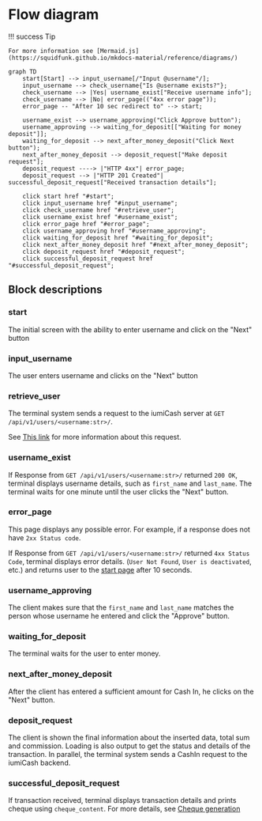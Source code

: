 # Flow diagram

!!! success Tip
    
    For more information see [Mermaid.js](https://squidfunk.github.io/mkdocs-material/reference/diagrams/)
    
```mermaid
graph TD
    start[Start] --> input_username[/"Input @username"/];
    input_username --> check_username{"Is @username exists?"};
    check_username --> |Yes| username_exist["Receive username info"];
    check_username --> |No| error_page(("4xx error page"));
    error_page -- "After 10 sec redirect to" --> start;
    
    username_exist --> username_approving("Click Approve button");
    username_approving --> waiting_for_deposit[["Waiting for money deposit"]];
    waiting_for_deposit --> next_after_money_deposit("Click Next button");
    next_after_money_deposit --> deposit_request["Make deposit request"];
    deposit_request ----> |"HTTP 4xx"| error_page;
    deposit_request --> |"HTTP 201 Created"| successful_deposit_request["Received transaction details"];

    click start href "#start";
    click input_username href "#input_username";
    click check_username href "#retrieve_user";
    click username_exist href "#username_exist";
    click error_page href "#error_page";
    click username_approving href "#username_approving";
    click waiting_for_deposit href "#waiting_for_deposit";
    click next_after_money_deposit href "#next_after_money_deposit";
    click deposit_request href "#deposit_request";
    click successful_deposit_request href "#successful_deposit_request";
```



## Block descriptions

### start

The initial screen with the ability to enter username and click on the "Next" button

### input_username

The user enters username and clicks on the "Next" button

### retrieve_user

The terminal system sends a request to the iumiCash server at `GET /api/v1/users/<username:str>/`.

See [This link](/users/retrieve/) for more information about this request.

### username_exist

If Response from `GET /api/v1/users/<username:str>/` returned `200 OK`, terminal displays username details,
such as `first_name` and `last_name`. The terminal waits for one minute until the user clicks the "Next" button.

### error_page

This page displays any possible error. For example, if a response does not have `2xx Status code`.

If Response from `GET /api/v1/users/<username:str>/` returned `4xx Status Code`, terminal displays error details.
(`User Not Found`, `User is deactivated`, etc.) and returns user to the [start page](#start) after 10 seconds.

### username_approving

The client makes sure that the `first_name` and `last_name` matches the person whose username he entered and click the "Approve" button.

### waiting_for_deposit

The terminal waits for the user to enter money.

### next_after_money_deposit

After the client has entered a sufficient amount for Cash In, he clicks on the "Next" button.

### deposit_request

The client is shown the final information about the inserted data, total sum and commission.
Loading is also output to get the status and details of the transaction.
In parallel, the terminal system sends a CashIn request to the iumiCash backend.

### successful_deposit_request

If transaction received, terminal displays transaction details and prints cheque using `cheque_content`.
For more details, see [Cheque generation](/cash_in/cheque_generation)

